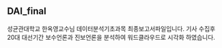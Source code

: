 ## DAI_final
성균관대학교 한옥영교수님 데이터분석기초과목 최종보고서파일입니다.
기사 수집후 20대 대선기간 보수언론과 진보언론을 분석하여 워드클라우드로 시각화 하였습니다.
